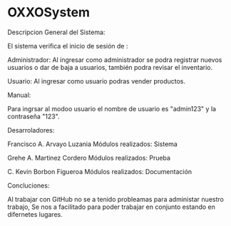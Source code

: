 # OXXOSystem
Descripcion General del Sistema:

El sistema verifica el inicio de sesión de :

Administrador: 
Al ingresar como administrador se podra registrar nuevos usuarios o dar de baja a usuarios, también podra revisar el inventario.

Usuario:
Al ingresar como usuario podras vender productos.



Manual:

Para ingrsar al modoo usuario el nombre de usuario es "admin123" y la contraseña "123".




Desarroladores:

Francisco A. Arvayo Luzania  Módulos realizados: Sistema

Grehe A. Martinez Cordero    Módulos realizados: Prueba

C. Kevin Borbon Figueroa    Módulos realizados: Documentación 


Concluciones:

Al trabajar con GitHub no se a tenido probleamas para administar nuestro trabajo, Se nos a facilitado para poder trabajar en conjunto estando en difernetes lugares. 








